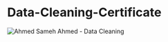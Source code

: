 # Data-Cleaning-Certificate
![Ahmed Sameh Ahmed - Data Cleaning](https://user-images.githubusercontent.com/95590479/210119868-b712f752-cb54-453e-ab26-247ef099711c.png)
